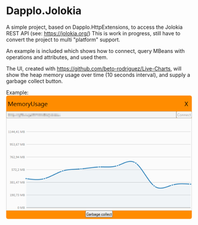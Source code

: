# Dapplo.Jolokia
A simple project, based on Dapplo.HttpExtensions, to access the Jolokia REST API (see: https://jolokia.org/)
This is work in progress, still have to convert the project to multi "platform" support.

An example is included which shows how to connect, query MBeans with operations and attributes, and used them.

The UI, created with https://github.com/beto-rodriguez/Live-Charts, will show the heap memory usage over time (10 seconds interval), and supply a garbage collect button.

Example:
![Alt text](/Jolokia.png?raw=true "Jolokia example")
